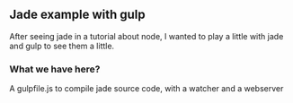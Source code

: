 ## Jade example with gulp
After seeing jade in a tutorial about node, I wanted to play a little with jade and gulp to see them a little.

### What we have here?
A gulpfile.js to compile jade source code, with a watcher and a webserver
